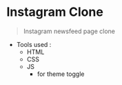 # Instagram Clone
> Instagram newsfeed page clone 
* Tools used :
  * HTML
  * CSS
  * JS 
    * for theme toggle
